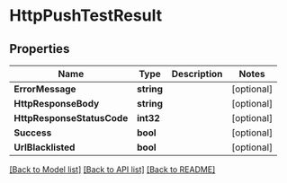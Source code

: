 # HttpPushTestResult

## Properties

Name | Type | Description | Notes
------------ | ------------- | ------------- | -------------
**ErrorMessage** | **string** |  | [optional] 
**HttpResponseBody** | **string** |  | [optional] 
**HttpResponseStatusCode** | **int32** |  | [optional] 
**Success** | **bool** |  | [optional] 
**UrlBlacklisted** | **bool** |  | [optional] 

[[Back to Model list]](../README.md#documentation-for-models) [[Back to API list]](../README.md#documentation-for-api-endpoints) [[Back to README]](../README.md)


